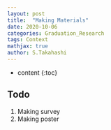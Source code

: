 ```yaml
---
layout: post
title:  "Making Materials"
date: 2020-10-06
categories: Graduation_Research
tags: Context
mathjax: true
author: S.Takahashi
---
```


* content
{:toc}

## Todo
1. Making survey
2. Making poster
